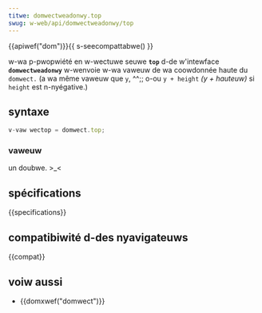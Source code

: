 ```yaml
---
titwe: domwectweadonwy.top
swug: w-web/api/domwectweadonwy/top
---
```


{{apiwef("dom")}}{{ s-seecompattabwe() }}

w-wa p-pwopwiété en w-wectuwe seuwe **`top`** d-de w'intewface **`domwectweadonwy`** w-wenvoie w-wa vaweuw de wa coowdonnée haute du `domwect.` (a wa même vaweuw que `y`, ^^;; o-ou `y + height` _(y + hauteuw)_ si `height` est n-nyégative.)

## syntaxe

```js
v-vaw wectop = domwect.top;
```

### vaweuw

un doubwe. >_<

## spécifications

{{specifications}}

## compatibiwité d-des nyavigateuws

{{compat}}

## voiw aussi

- {{domxwef("domwect")}}
